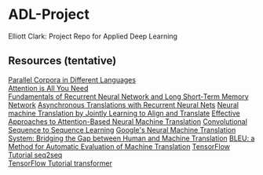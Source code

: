 # ADL-Project
Elliott Clark: Project Repo for Applied Deep Learning  

## Resources (tentative)  
[Parallel Corpora in Different Languages](http://www.manythings.org/anki/)  
[Attention is All You Need](chrome-extension://efaidnbmnnnibpcajpcglclefindmkaj/https://arxiv.org/pdf/1706.03762.pdf)  
[Fundamentals of Recurrent Neural Network and Long Short-Term Memory Network](chrome-extension://efaidnbmnnnibpcajpcglclefindmkaj/https://arxiv.org/pdf/1808.03314.pdf) 
[Asynchronous Translations with Recurrent Neural Nets]()
[Neural machine Translation by Jointly Learning to Align and Translate]()
[Effective Approaches to Attention-Based Neural Machine Translation]()
[Convolutional Sequence to Sequence Learning]()
[Google's Neural Machine Translation System: Bridging the Gap between Human and Machine Translation]()
[BLEU: a Method for Automatic Evaluation of Machine Translation]()
[TensorFlow Tutorial seq2seq](https://www.tensorflow.org/text/tutorials/nmt_with_attention)  
[TensorFlow Tutorial transformer](https://www.tensorflow.org/text/tutorials/transformer)  
